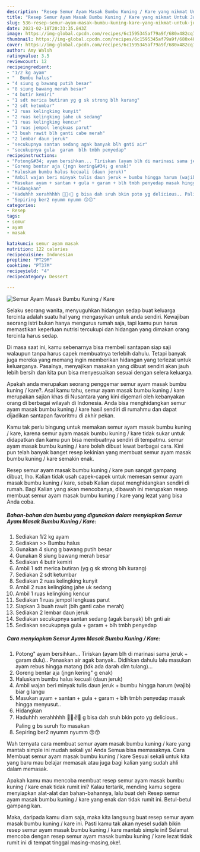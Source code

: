 ```yaml
---
description: "Resep Semur Ayam Masak Bumbu Kuning / Kare yang nikmat Untuk Jualan"
title: "Resep Semur Ayam Masak Bumbu Kuning / Kare yang nikmat Untuk Jualan"
slug: 536-resep-semur-ayam-masak-bumbu-kuning-kare-yang-nikmat-untuk-jualan
date: 2021-02-18T20:33:35.843Z
image: https://img-global.cpcdn.com/recipes/6c1595345af79a9f/680x482cq70/semur-ayam-masak-bumbu-kuning-kare-foto-resep-utama.jpg
thumbnail: https://img-global.cpcdn.com/recipes/6c1595345af79a9f/680x482cq70/semur-ayam-masak-bumbu-kuning-kare-foto-resep-utama.jpg
cover: https://img-global.cpcdn.com/recipes/6c1595345af79a9f/680x482cq70/semur-ayam-masak-bumbu-kuning-kare-foto-resep-utama.jpg
author: Amy Walsh
ratingvalue: 3.5
reviewcount: 12
recipeingredient:
- "1/2 kg ayam"
- "  Bumbu halus"
- "4 siung g bawang putih besar"
- "8 siung bawang merah besar"
- "4 butir kemiri"
- "1 sdt merica butiran yg g sk strong blh kurang"
- "2 sdt ketumbar"
- "2 ruas kelingking kunyit"
- "2 ruas kelingking jahe uk sedang"
- "1 ruas kelingking kencur"
- "1 ruas jempol lengkuas parut"
- "3 buah rawit blh ganti cabe merah"
- "2 lembar daun jeruk"
- "secukupnya santan sedang agak banyak blh gnti air"
- "secukupnya gula  garam  blh tmbh penyedap"
recipeinstructions:
- "Potong&#34; ayam bersihkan... Tiriskan (ayam blh di marinasi sama jeruk + garam dulu).. Panaskan air agak banyak.. Didihkan dahulu lalu masukan ayam rebus hingga matang (tdk ada darah dlm tulang)..."
- "Goreng bentar aja (jngn kering&#34; g enak)"
- "Haluskam bumbu halus kecuali (daun jeruk)"
- "Ambil wajan beri minyak tulis daun jeruk + bumbu hingga harum (wajib) biar g langu"
- "Masukan ayam + santan + gula + garam + blh tmbh penyedap masak hingga menyusut.."
- "Hidangkan"
- "Haduhhh xerahhhhh 🙌🙋✌😑 g bisa dah sruh bkin poto yg delicious.. Paling g bs suruh fto masakan"
- "Sepiring ber2 nyumm nyumm 😙😙"
categories:
- Resep
tags:
- semur
- ayam
- masak

katakunci: semur ayam masak 
nutrition: 122 calories
recipecuisine: Indonesian
preptime: "PT29M"
cooktime: "PT37M"
recipeyield: "4"
recipecategory: Dessert

---
```



![Semur Ayam Masak Bumbu Kuning / Kare](https://img-global.cpcdn.com/recipes/6c1595345af79a9f/680x482cq70/semur-ayam-masak-bumbu-kuning-kare-foto-resep-utama.jpg)

Selaku seorang wanita, menyuguhkan hidangan sedap buat keluarga tercinta adalah suatu hal yang mengasyikan untuk anda sendiri. Kewajiban seorang istri bukan hanya mengurus rumah saja, tapi kamu pun harus memastikan keperluan nutrisi tercukupi dan hidangan yang dimakan orang tercinta harus sedap.

Di masa  saat ini, kamu sebenarnya bisa membeli santapan siap saji walaupun tanpa harus capek membuatnya terlebih dahulu. Tetapi banyak juga mereka yang memang ingin memberikan hidangan yang terlezat untuk keluarganya. Pasalnya, menyajikan masakan yang dibuat sendiri akan jauh lebih bersih dan kita pun bisa menyesuaikan sesuai dengan selera keluarga. 



Apakah anda merupakan seorang penggemar semur ayam masak bumbu kuning / kare?. Asal kamu tahu, semur ayam masak bumbu kuning / kare merupakan sajian khas di Nusantara yang kini digemari oleh kebanyakan orang di berbagai wilayah di Indonesia. Anda bisa menghidangkan semur ayam masak bumbu kuning / kare hasil sendiri di rumahmu dan dapat dijadikan santapan favoritmu di akhir pekan.

Kamu tak perlu bingung untuk memakan semur ayam masak bumbu kuning / kare, karena semur ayam masak bumbu kuning / kare tidak sukar untuk didapatkan dan kamu pun bisa membuatnya sendiri di tempatmu. semur ayam masak bumbu kuning / kare boleh dibuat lewat berbagai cara. Kini pun telah banyak banget resep kekinian yang membuat semur ayam masak bumbu kuning / kare semakin enak.

Resep semur ayam masak bumbu kuning / kare pun sangat gampang dibuat, lho. Kalian tidak usah capek-capek untuk memesan semur ayam masak bumbu kuning / kare, sebab Kalian dapat menghidangkan sendiri di rumah. Bagi Kalian yang akan mencobanya, dibawah ini merupakan resep membuat semur ayam masak bumbu kuning / kare yang lezat yang bisa Anda coba.

<!--inarticleads1-->

##### Bahan-bahan dan bumbu yang digunakan dalam menyiapkan Semur Ayam Masak Bumbu Kuning / Kare:

1. Sediakan 1/2 kg ayam
1. Sediakan  &gt;&gt; Bumbu halus
1. Gunakan 4 siung g bawang putih besar
1. Gunakan 8 siung bawang merah besar
1. Sediakan 4 butir kemiri
1. Ambil 1 sdt merica butiran (yg g sk strong blh kurang)
1. Sediakan 2 sdt ketumbar
1. Sediakan 2 ruas kelingking kunyit
1. Ambil 2 ruas kelingking jahe uk sedang
1. Ambil 1 ruas kelingking kencur
1. Sediakan 1 ruas jempol lengkuas parut
1. Siapkan 3 buah rawit (blh ganti cabe merah)
1. Sediakan 2 lembar daun jeruk
1. Sediakan secukupnya santan sedang (agak banyak) blh gnti air
1. Sediakan secukupnya gula + garam + blh tmbh penyedap




<!--inarticleads2-->

##### Cara menyiapkan Semur Ayam Masak Bumbu Kuning / Kare:

1. Potong&#34; ayam bersihkan... Tiriskan (ayam blh di marinasi sama jeruk + garam dulu).. Panaskan air agak banyak.. Didihkan dahulu lalu masukan ayam rebus hingga matang (tdk ada darah dlm tulang)...
1. Goreng bentar aja (jngn kering&#34; g enak)
1. Haluskam bumbu halus kecuali (daun jeruk)
1. Ambil wajan beri minyak tulis daun jeruk + bumbu hingga harum (wajib) biar g langu
1. Masukan ayam + santan + gula + garam + blh tmbh penyedap masak hingga menyusut..
1. Hidangkan
1. Haduhhh xerahhhhh 🙌🙋✌😑 g bisa dah sruh bkin poto yg delicious.. Paling g bs suruh fto masakan
1. Sepiring ber2 nyumm nyumm 😙😙




Wah ternyata cara membuat semur ayam masak bumbu kuning / kare yang mantab simple ini mudah sekali ya! Anda Semua bisa memasaknya. Cara Membuat semur ayam masak bumbu kuning / kare Sesuai sekali untuk kita yang baru mau belajar memasak atau juga bagi kalian yang sudah ahli dalam memasak.

Apakah kamu mau mencoba membuat resep semur ayam masak bumbu kuning / kare enak tidak rumit ini? Kalau tertarik, mending kamu segera menyiapkan alat-alat dan bahan-bahannya, lalu buat deh Resep semur ayam masak bumbu kuning / kare yang enak dan tidak rumit ini. Betul-betul gampang kan. 

Maka, daripada kamu diam saja, maka kita langsung buat resep semur ayam masak bumbu kuning / kare ini. Pasti kamu tak akan nyesel sudah bikin resep semur ayam masak bumbu kuning / kare mantab simple ini! Selamat mencoba dengan resep semur ayam masak bumbu kuning / kare lezat tidak rumit ini di tempat tinggal masing-masing,oke!.

